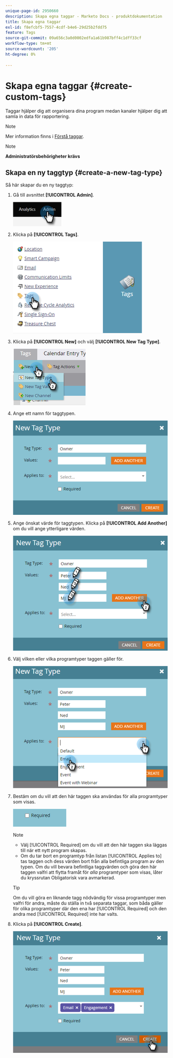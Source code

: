 ```yaml
---
unique-page-id: 2950660
description: Skapa egna taggar - Marketo Docs - produktdokumentation
title: Skapa egna taggar
exl-id: f8efcbf5-7557-4cdf-b4e6-29d25b2fdd75
feature: Tags
source-git-commit: 09a656c3a0d0002edfa1a61b987bff4c1dff33cf
workflow-type: tm+mt
source-wordcount: '205'
ht-degree: 0%

---
```


# Skapa egna taggar {#create-custom-tags}

Taggar hjälper dig att organisera dina program medan kanaler hjälper dig att samla in data för rapportering.

>[!NOTE]
>
>Mer information finns i [Förstå taggar](/help/marketo/product-docs/core-marketo-concepts/programs/working-with-programs/understanding-tags.md).

>[!NOTE]
>
>**Administratörsbehörigheter krävs**

## Skapa en ny taggtyp {#create-a-new-tag-type}

Så här skapar du en ny taggtyp:

1. Gå till avsnittet **[!UICONTROL Admin]**.

   ![](assets/create-custom-tags-1.png)

1. Klicka på **[!UICONTROL Tags]**.

   ![](assets/create-custom-tags-2.png)

1. Klicka på **[!UICONTROL New]** och välj **[!UICONTROL New Tag Type]**.

   ![](assets/create-custom-tags-3.png)

1. Ange ett namn för taggtypen.

   ![](assets/create-custom-tags-4.png)

1. Ange önskat värde för taggtypen. Klicka på **[!UICONTROL Add Another]** om du vill ange ytterligare värden.

   ![](assets/create-custom-tags-5.png)

1. Välj vilken eller vilka programtyper taggen gäller för.

   ![](assets/create-custom-tags-6.png)

1. Bestäm om du vill att den här taggen ska användas för alla programtyper som visas.

   ![](assets/create-custom-tags-7.png)

   >[!NOTE]
   >
   >* Välj [!UICONTROL Required] om du vill att den här taggen ska läggas till när ett nytt program skapas.
   >* Om du tar bort en programtyp från listan [!UICONTROL Applies to] tas taggen och dess värden bort från alla befintliga program av den typen. Om du vill bevara befintliga taggvärden och göra den här taggen valfri att flytta framåt för _alla_ programtyper som visas, låter du kryssrutan Obligatorisk vara avmarkerad.

   >[!TIP]
   >
   >Om du vill göra en liknande tagg nödvändig för vissa programtyper men valfri för andra, måste du ställa in två separata taggar, som båda gäller för olika programtyper där den ena har [!UICONTROL Required] och den andra med [!UICONTROL Required] inte har valts.

1. Klicka på **[!UICONTROL Create]**.

   ![](assets/create-custom-tags-8.png)
